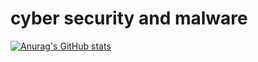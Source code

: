 # cyber security and malware
[![Anurag's GitHub stats](https://github-readme-stats.vercel.app/api?username=faderzz&theme=tokyonight)](https://github.com/anuraghazra/github-readme-stats)

